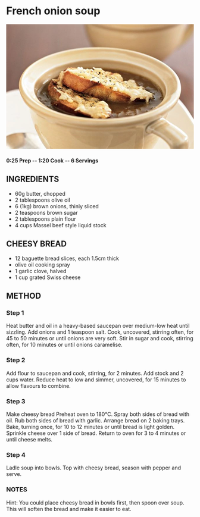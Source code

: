 # French onion soup
![](https://raw.githubusercontent.com/fuzzwah/recipes/master/pics/French_onion_soup.jpg)
#### 0:25 Prep -- 1:20 Cook -- 6 Servings 
## INGREDIENTS
* 60g butter, chopped
* 2 tablespoons olive oil
* 6 (1kg) brown onions, thinly sliced
* 2 teaspoons brown sugar
* 2 tablespoons plain flour
* 4 cups Massel beef style liquid stock
## CHEESY BREAD
* 12 baguette bread slices, each 1.5cm thick
* olive oil cooking spray
* 1 garlic clove, halved
* 1 cup grated Swiss cheese
## METHOD
### Step 1
Heat butter and oil in a heavy-based saucepan over medium-low heat until sizzling. Add onions and 1 teaspoon salt. Cook, uncovered, stirring often, for 45 to 50 minutes or until onions are very soft. Stir in sugar and cook, stirring often, for 10 minutes or until onions caramelise.
### Step 2
Add flour to saucepan and cook, stirring, for 2 minutes. Add stock and 2 cups water. Reduce heat to low and simmer, uncovered, for 15 minutes to allow flavours to combine.
### Step 3
Make cheesy bread Preheat oven to 180°C. Spray both sides of bread with oil. Rub both sides of bread with garlic. Arrange bread on 2 baking trays. Bake, turning once, for 10 to 12 minutes or until bread is light golden. Sprinkle cheese over 1 side of bread. Return to oven for 3 to 4 minutes or until cheese melts.
### Step 4
Ladle soup into bowls. Top with cheesy bread, season with pepper and serve.
### NOTES
Hint: You could place cheesy bread in bowls first, then spoon over soup. This will soften the bread and make it easier to eat.